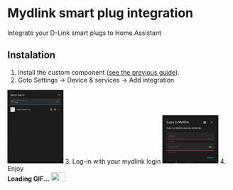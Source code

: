 # Mydlink smart plug integration
Integrate your D-Link smart plugs to Home Assistant

## Instalation
1. Install the custom component ([see the previous guide](https://github.com/JTechCzech/mydlink-HA-integration)).
2. Goto Settings -> Device & services -> Add integration
<img src=".github/mdlnkinter.png" width="25%" height="25%">
3. Log-in with your mydlink login
<img src=".github/mdlnklogin.png" width="25%" height="25%">
4. Enjoy  
<br>
<span style="font-weight: bold;">Loading GIF...</span>  
<img src=".github/inwork.gif" width="25%" height="25%">
